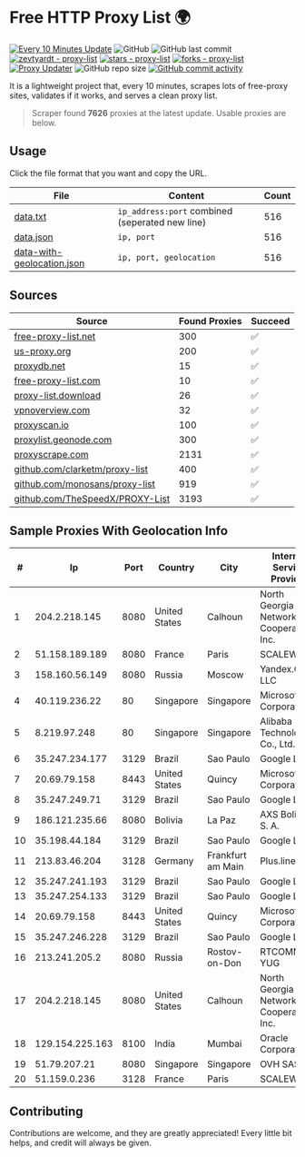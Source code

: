 
# Free HTTP Proxy List 🌍

[![Every 10 Minutes Update](https://github.com/mertguvencli/http-proxy-list/actions/workflows/main.yml/badge.svg?branch=main)](https://github.com/mertguvencli/http-proxy-list/actions/workflows/main.yml)
![GitHub](https://img.shields.io/github/license/mertguvencli/http-proxy-list)
![GitHub last commit](https://img.shields.io/github/last-commit/mertguvencli/http-proxy-list)
[![zevtyardt - proxy-list](https://img.shields.io/static/v1?label=zevtyardt&message=proxy-list&color=blue&logo=github)](https://github.com/zevtyardt/proxy-list "Go to GitHub repo")
[![stars - proxy-list](https://img.shields.io/github/stars/zevtyardt/proxy-list?style=social)](https://github.com/zevtyardt/proxy-list)
[![forks - proxy-list](https://img.shields.io/github/forks/zevtyardt/proxy-list?style=social)](https://github.com/zevtyardt/proxy-list)
[![Proxy Updater](https://github.com/zevtyardt/proxy-list/workflows/Proxy%20Updater/badge.svg)](https://github.com/zevtyardt/proxy-list/actions?query=workflow:"Proxy+Updater")
![GitHub repo size](https://img.shields.io/github/repo-size/zevtyardt/proxy-list)
[![GitHub commit activity](https://img.shields.io/github/commit-activity/m/zevtyardt/proxy-list?logo=commits)](https://github.com/zevtyardt/proxy-list/commits/main)

It is a lightweight project that, every 10 minutes, scrapes lots of free-proxy sites, validates if it works, and serves a clean proxy list.

> Scraper found **7626** proxies at the latest update. Usable proxies are below.

## Usage

Click the file format that you want and copy the URL.

|File|Content|Count|
|----|-------|-----|
|[data.txt](https://raw.githubusercontent.com/mertguvencli/http-proxy-list/main/proxy-list/data.txt)|`ip_address:port` combined (seperated new line)|516|
|[data.json](https://raw.githubusercontent.com/mertguvencli/http-proxy-list/main/proxy-list/data.json)|`ip, port`|516|
|[data-with-geolocation.json](https://raw.githubusercontent.com/mertguvencli/http-proxy-list/main/proxy-list/data-with-geolocation.json)|`ip, port, geolocation`|516|

## Sources

|Source|Found Proxies|Succeed|
|------|-------------|-------|
|[free-proxy-list.net](https://free-proxy-list.net)|300|✅|
|[us-proxy.org](https://www.us-proxy.org)|200|✅|
|[proxydb.net](http://proxydb.net)|15|✅|
|[free-proxy-list.com](https://free-proxy-list.com/?page=&port=&type%5B%5D=http&type%5B%5D=https&up_time=0&search=Search)|10|✅|
|[proxy-list.download](https://www.proxy-list.download/HTTP)|26|✅|
|[vpnoverview.com](https://vpnoverview.com/privacy/anonymous-browsing/free-proxy-servers)|32|✅|
|[proxyscan.io](https://www.proxyscan.io)|100|✅|
|[proxylist.geonode.com](https://proxylist.geonode.com/api/proxy-list?limit=300&page=1&sort_by=lastChecked&sort_type=desc&protocols=http,https)|300|✅|
|[proxyscrape.com](https://api.proxyscrape.com/v2/?request=displayproxies&protocol=http&timeout=10000&country=all&ssl=all&anonymity=all)|2131|✅|
|[github.com/clarketm/proxy-list](https://raw.githubusercontent.com/clarketm/proxy-list/master/proxy-list-raw.txt)|400|✅|
|[github.com/monosans/proxy-list](https://raw.githubusercontent.com/monosans/proxy-list/main/proxies/http.txt)|919|✅|
|[github.com/TheSpeedX/PROXY-List](https://raw.githubusercontent.com/TheSpeedX/PROXY-List/master/http.txt)|3193|✅|


## Sample Proxies With Geolocation Info

|#|Ip|Port|Country|City|Internet Service Provider|
|-|--|----|-------|----|-------------------------|
|1|204.2.218.145|8080|United States|Calhoun|North Georgia Network Cooperative, Inc.|
|2|51.158.189.189|8080|France|Paris|SCALEWAY|
|3|158.160.56.149|8080|Russia|Moscow|Yandex.Cloud LLC|
|4|40.119.236.22|80|Singapore|Singapore|Microsoft Corporation|
|5|8.219.97.248|80|Singapore|Singapore|Alibaba (US) Technology Co., Ltd.|
|6|35.247.234.177|3129|Brazil|Sao Paulo|Google LLC|
|7|20.69.79.158|8443|United States|Quincy|Microsoft Corporation|
|8|35.247.249.71|3129|Brazil|Sao Paulo|Google LLC|
|9|186.121.235.66|8080|Bolivia|La Paz|AXS Bolivia S. A.|
|10|35.198.44.184|3129|Brazil|Sao Paulo|Google LLC|
|11|213.83.46.204|3128|Germany|Frankfurt am Main|Plus.line AG|
|12|35.247.241.193|3129|Brazil|Sao Paulo|Google LLC|
|13|35.247.254.133|3129|Brazil|Sao Paulo|Google LLC|
|14|20.69.79.158|8443|United States|Quincy|Microsoft Corporation|
|15|35.247.246.228|3129|Brazil|Sao Paulo|Google LLC|
|16|213.241.205.2|8080|Russia|Rostov-on-Don|RTCOMM-YUG|
|17|204.2.218.145|8080|United States|Calhoun|North Georgia Network Cooperative, Inc.|
|18|129.154.225.163|8100|India|Mumbai|Oracle Corporation|
|19|51.79.207.21|8080|Singapore|Singapore|OVH SAS|
|20|51.159.0.236|3128|France|Paris|SCALEWAY|



## Contributing

Contributions are welcome, and they are greatly appreciated! Every
little bit helps, and credit will always be given.

